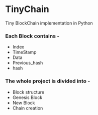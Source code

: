 # TinyChain
Tiny BlockChain implementation in Python

### Each Block contains - 
* Index
* TimeStamp
* Data
* Previous_hash
* hash

### The whole project is divided into - 
* Block structure
* Genesis Block
* New Block
* Chain creation
